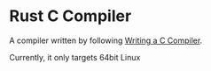 # Rust C Compiler

A compiler written by following [Writing a C Compiler](https://norasandler.com/2017/11/29/Write-a-Compiler.html).

Currently, it only targets 64bit Linux
